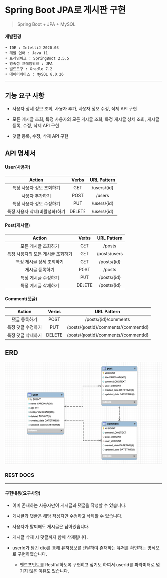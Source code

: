 # Spring Boot JPA로 게시판 구현

> Spring Boot + JPA + MySQL



#### 개발환경

```
• IDE : IntelliJ 2020.03
• 개발 언어 : Java 11
• 프레임워크 : SpringBoot 2.5.5
• 영속성 프레임워크 : JPA
• 빌드도구 : Gradle 7.2
• 데이터베이스 : MySQL 8.0.26
```



---



## 기능 요구 사항

- 사용자 상세 정보 조회, 사용자 추가, 사용자 정보 수정, 삭제 API 구현
- 모든 게시글 조회, 특정 사용자의 모든 게시글 조회, 특정 게시글 상세 조회, 게시글 등록, 수정, 삭제 API 구현

- 댓글 등록, 수정, 삭제 API 구현



## API 명세서

#### User(사용자)

|             Action             | Verbs  | URL Pattern |
| :----------------------------: | :----: | :---------: |
|   특정 사용자 정보 조회하기    |  GET   | /users/{id} |
|        사용자 추가하기         |  POST  |   /users    |
|   특정 사용자 정보 수정하기    |  PUT   | /users/{id} |
| 특정 사용자 삭제(비활성화)하기 | DELETE | /users/{id} |



#### Post(게시글)

|               Action               | Verbs  | URL Pattern  |
| :--------------------------------: | :----: | :----------: |
|        모든 게시글 조회하기        |  GET   |    /posts    |
| 특정 사용자의 모든 게시글 조회하기 |  GET   | /posts/users |
|     특정 게시글 상세 조회하기      |  GET   | /posts/{id}  |
|          게시글 등록하기           |  POST  |    /posts    |
|        특정 게시글 수정하기        |  PUT   | /posts/{id}  |
|        특정 게시글 삭제하기        | DELETE | /posts/{id}  |



#### Comment(댓글)

|       Action       | Verbs  |             URL Pattern              |
| :----------------: | :----: | :----------------------------------: |
|   댓글 등록하기    |  POST  |         /posts/{id}/comments         |
| 특정 댓글 수정하기 |  PUT   | /posts/{postId}/comments/{commentId} |
| 특정 댓글 삭제하기 | DELETE | /posts/{postId}/comments/{commentId} |



## ERD

<img src="images/erd.png" alt="erd" style="zoom:50%;" />



### **REST DOCS**



---



#### 구현내용(요구사항)

- 이미 존재하는 사용자만이 게시글과 댓글을 작성할 수 있습니다. 

- 게시글과 댓글은 해당 작성자만 수정하고 삭제할 수 있습니다. 

- 사용자가 탈퇴해도 게시글은 남아있습니다.

- 게시글 삭제 시 댓글까지 함께 삭제됩니다.

- userId가 담긴 dto를 통해 유저정보를 전달하여 존재하는 유저를 확인하는 방식으로 구현하였습니다. 

   - 엔드포인트를 Restful하도록 구현하고 싶기도 하여서 userId를 파라미터로 넘기지 않은 이유도 있습니다.

    

